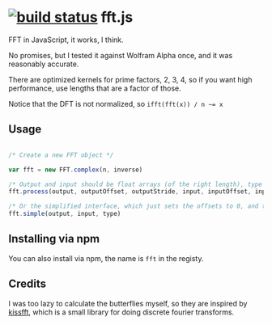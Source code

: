 [![build status](https://secure.travis-ci.org/JensNockert/fft.js.png)](http://travis-ci.org/JensNockert/fft.js)
fft.js
================================================================================

FFT in JavaScript, it works, I think.

No promises, but I tested it against Wolfram Alpha once, and it was reasonably accurate.

There are optimized kernels for prime factors, 2, 3, 4, so if you want high performance, use lengths that are a factor of those.

Notice that the DFT is not normalized, so `ifft(fft(x)) / n ~= x`


Usage
---------------------------------------------------------------------------------

```javascript

/* Create a new FFT object */

var fft = new FFT.complex(n, inverse)

/* Output and input should be float arrays (of the right length), type is either 'complex' (default) or 'real' */
fft.process(output, outputOffset, outputStride, input, inputOffset, inputStride, type)

/* Or the simplified interface, which just sets the offsets to 0, and the strides to 1 */
fft.simple(output, input, type)

```


Installing via npm
---------------------------------------------------------------------------------

You can also install via npm, the name is `fft` in the registy.


Credits
---------------------------------------------------------------------------------

I was too lazy to calculate the butterflies myself, so they are inspired by [kissfft](http://sourceforge.net/projects/kissfft/), which is a small library for doing discrete fourier transforms.

